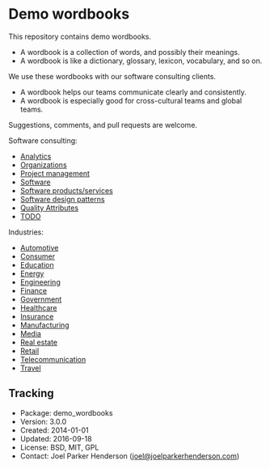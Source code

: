 # Demo wordbooks

This repository contains demo wordbooks.

  * A wordbook is a collection of words, and possibly their meanings.
  * A wordbook is like a dictionary, glossary, lexicon, vocabulary, and so on.

We use these wordbooks with our software consulting clients.

  * A wordbook helps our teams communicate clearly and consistently.
  * A wordbook is especially good for cross-cultural teams and global teams.

Suggestions, comments, and pull requests are welcome.

Software consulting:

  * [Analytics](analytics.md)
  * [Organizations](organizations.md)
  * [Project management](project-management.md)
  * [Software](software.md)
  * [Software products/services](software-products-services.md)
  * [Software design patterns](software-design-patterns.md)
  * [Quality Attributes](quality-attributes.md)
  * [TODO](todo.md)

Industries:

  * [Automotive](automotive.md)
  * [Consumer](consumer.md)
  * [Education](education.md)
  * [Energy](energy.md)
  * [Engineering](engineering.md)
  * [Finance](finance.md)
  * [Government](government.md)
  * [Healthcare](healthcare.md)
  * [Insurance](insurance.md)
  * [Manufacturing](manufacturing.md)
  * [Media](media.md)
  * [Real estate](real-estate.md)
  * [Retail](retail.md)
  * [Telecommunication](telecommunication.md)
  * [Travel](travel.md)


## Tracking

* Package: demo_wordbooks
* Version: 3.0.0
* Created: 2014-01-01
* Updated: 2016-09-18
* License: BSD, MIT, GPL
* Contact: Joel Parker Henderson (joel@joelparkerhenderson.com)
